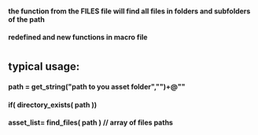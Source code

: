 #### the function from the FILES file will find all files in folders and subfolders of the path 
#### redefined and new functions in macro file

#

## typical usage:
#### path = get_string("path to you asset folder","")+@"\"
#### if( directory_exists( path ))
####    asset_list= find_files( path ) // array of files paths
  
